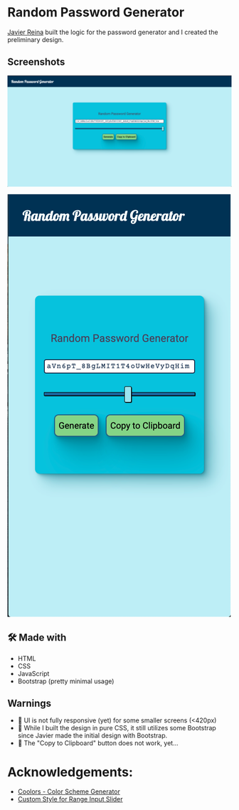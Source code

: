 # Random Password Generator

[Javier Reina](https://github.com/jr31na) built the logic for the password generator and I created the preliminary design.

## Screenshots

![Desktop Screenshot](./screenshots/screenshot-desktop.png)

![Mobile Screenshot](./screenshots/screenshot-mobile.png)

## 🛠 Made with

- HTML
- CSS
- JavaScript
- Bootstrap (pretty minimal usage)

## Warnings

- 🚨 UI is not fully responsive (yet) for some smaller screens (<420px)
- 🚨 While I built the design in pure CSS, it still utilizes some Bootstrap since Javier made the initial design with Bootstrap.
- 🚨 The "Copy to Clipboard" button does not work, yet...

# Acknowledgements:

- [Coolors - Color Scheme Generator](https://coolors.co/)
- [Custom Style for Range Input Slider](https://css-tricks.com/styling-cross-browser-compatible-range-inputs-css/)
